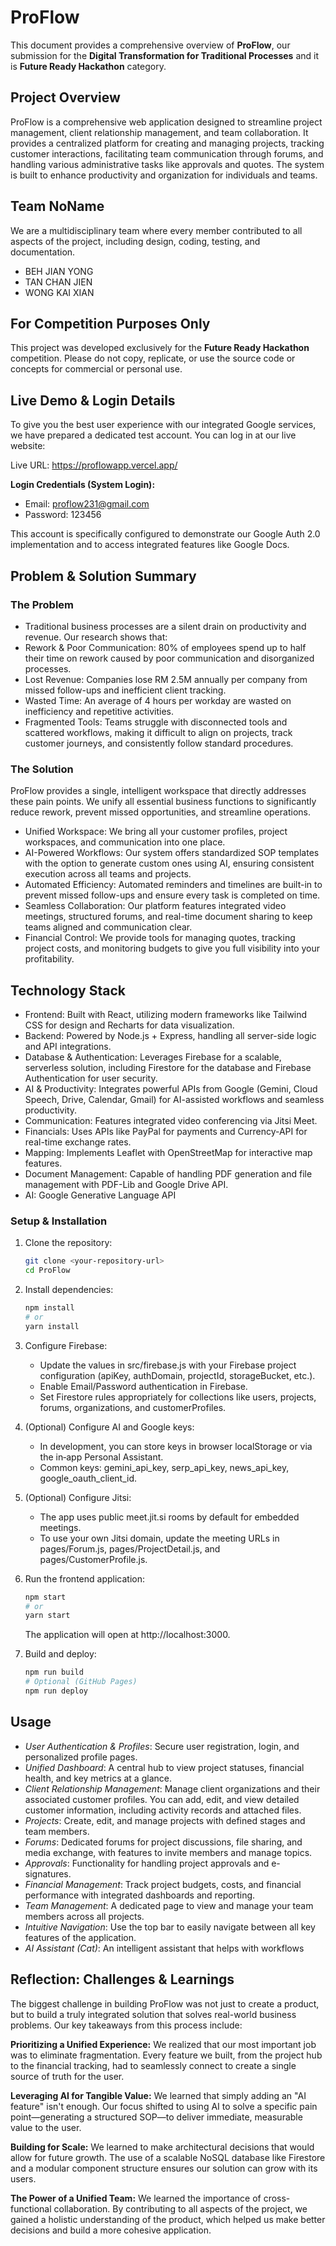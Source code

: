 # ProFlow
This document provides a comprehensive overview of **ProFlow**, our submission for the **Digital Transformation for Traditional Processes** and it is **Future Ready Hackathon** category.

## Project Overview

ProFlow is a comprehensive web application designed to streamline project management, client relationship management, and team collaboration. It provides a centralized platform for creating and managing projects, tracking customer interactions, facilitating team communication through forums, and handling various administrative tasks like approvals and quotes. The system is built to enhance productivity and organization for individuals and teams.

## Team NoName
We are a multidisciplinary team where every member contributed to all aspects of the project, including design, coding, testing, and documentation.

- BEH JIAN YONG
- TAN CHAN JIEN
- WONG KAI XIAN

## For Competition Purposes Only
This project was developed exclusively for the **Future Ready Hackathon** competition. Please do not copy, replicate, or use the source code or concepts for commercial or personal use.

## Live Demo & Login Details
To give you the best user experience with our integrated Google services, we have prepared a dedicated test account. You can log in at our live website:

Live URL: https://proflowapp.vercel.app/

**Login Credentials (System Login):**
- Email: proflow231@gmail.com
- Password: 123456

This account is specifically configured to demonstrate our Google Auth 2.0 implementation and to access integrated features like Google Docs.

## Problem & Solution Summary

### The Problem
- Traditional business processes are a silent drain on productivity and revenue. Our research shows that:
- Rework & Poor Communication: 80% of employees spend up to half their time on rework caused by poor communication and disorganized processes.
- Lost Revenue: Companies lose RM 2.5M annually per company from missed follow-ups and inefficient client tracking.
- Wasted Time: An average of 4 hours per workday are wasted on inefficiency and repetitive activities.
- Fragmented Tools: Teams struggle with disconnected tools and scattered workflows, making it difficult to align on projects, track customer journeys, and consistently follow standard procedures.

### The Solution
ProFlow provides a single, intelligent workspace that directly addresses these pain points. We unify all essential business functions to significantly reduce rework, prevent missed opportunities, and streamline operations.

- Unified Workspace: We bring all your customer profiles, project workspaces, and communication into one place.
- AI-Powered Workflows: Our system offers standardized SOP templates with the option to generate custom ones using AI, ensuring consistent execution across all teams and projects.
- Automated Efficiency: Automated reminders and timelines are built-in to prevent missed follow-ups and ensure every task is completed on time.
- Seamless Collaboration: Our platform features integrated video meetings, structured forums, and real-time document sharing to keep teams aligned and communication clear.
- Financial Control: We provide tools for managing quotes, tracking project costs, and monitoring budgets to give you full visibility into your profitability.

## Technology Stack
- Frontend: Built with React, utilizing modern frameworks like Tailwind CSS for design and Recharts for data visualization.
- Backend: Powered by Node.js + Express, handling all server-side logic and API integrations.
- Database & Authentication: Leverages Firebase for a scalable, serverless solution, including Firestore for the database and Firebase Authentication for user security.
- AI & Productivity: Integrates powerful APIs from Google (Gemini, Cloud Speech, Drive, Calendar, Gmail) for AI-assisted workflows and seamless productivity.
- Communication: Features integrated video conferencing via Jitsi Meet.
- Financials: Uses APIs like PayPal for payments and Currency-API for real-time exchange rates.
- Mapping: Implements Leaflet with OpenStreetMap for interactive map features.
- Document Management: Capable of handling PDF generation and file management with PDF-Lib and Google Drive API.
- AI: Google Generative Language API

### Setup & Installation

1.  Clone the repository:
    ```bash
    git clone <your-repository-url>
    cd ProFlow
    ```

2.  Install dependencies:
    ```bash
    npm install
    # or
    yarn install
    ```
    

3.  Configure Firebase:
    - Update the values in src/firebase.js with your Firebase project configuration (apiKey, authDomain, projectId, storageBucket, etc.).
    - Enable Email/Password authentication in Firebase.
    - Set Firestore rules appropriately for collections like users, projects, forums, organizations, and customerProfiles.

4.  (Optional) Configure AI and Google keys:
    - In development, you can store keys in browser localStorage or via the in‑app Personal Assistant.
    - Common keys: gemini_api_key, serp_api_key, news_api_key, google_oauth_client_id.

5.  (Optional) Configure Jitsi:
    - The app uses public meet.jit.si rooms by default for embedded meetings.
    - To use your own Jitsi domain, update the meeting URLs in pages/Forum.js, pages/ProjectDetail.js, and pages/CustomerProfile.js.

6.  Run the frontend application:
    ```bash
    npm start
    # or
    yarn start
    ```
    
    The application will open at http://localhost:3000.

7.  Build and deploy:
    ```bash
    npm run build
    # Optional (GitHub Pages)
    npm run deploy
    ```


## Usage

- *User Authentication & Profiles*: Secure user registration, login, and personalized profile pages.
- *Unified Dashboard*: A central hub to view project statuses, financial health, and key metrics at a glance.
- *Client Relationship Management*: Manage client organizations and their associated customer profiles. You can add, edit, and view detailed customer information, including activity records and attached files.
- *Projects*: Create, edit, and manage projects with defined stages and team members.
- *Forums*: Dedicated forums for project discussions, file sharing, and media exchange, with features to invite members and manage topics.
- *Approvals*: Functionality for handling project approvals and e-signatures.
- *Financial Management*: Track project budgets, costs, and financial performance with integrated dashboards and reporting.
- *Team Management*: A dedicated page to view and manage your team members across all projects.
- *Intuitive Navigation*: Use the top bar to easily navigate between all key features of the application.
- *AI Assistant (Cat)*: An intelligent assistant that helps with workflows

## Reflection: Challenges & Learnings
The biggest challenge in building ProFlow was not just to create a product, but to build a truly integrated solution that solves real-world business problems. Our key takeaways from this process include:

**Prioritizing a Unified Experience:** We realized that our most important job was to eliminate fragmentation. Every feature we built, from the project hub to the financial tracking, had to seamlessly connect to create a single source of truth for the user.

**Leveraging AI for Tangible Value:** We learned that simply adding an "AI feature" isn't enough. Our focus shifted to using AI to solve a specific pain point—generating a structured SOP—to deliver immediate, measurable value to the user.

**Building for Scale:** We learned to make architectural decisions that would allow for future growth. The use of a scalable NoSQL database like Firestore and a modular component structure ensures our solution can grow with its users.

**The Power of a Unified Team:** We learned the importance of cross-functional collaboration. By contributing to all aspects of the project, we gained a holistic understanding of the product, which helped us make better decisions and build a more cohesive application.


